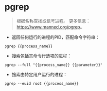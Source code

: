 # pgrep

> 根据名称查找或信号进程。
> 更多信息：<https://www.manned.org/pgrep>。

- 返回任何运行的进程的PID，匹配命令字符串：

`pgrep {{process_name}}`

- 搜索包括其命令行选项的进程：

`pgrep --full "{{process_name}} {{parameter}}"`

- 搜索由特定用户运行的进程：

`pgrep --euid root {{process_name}}`